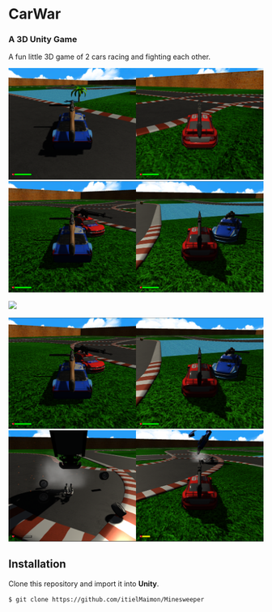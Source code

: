 # CarWar
### A 3D Unity Game

A fun little 3D game of 2 cars racing and fighting each other.

![](CarWar1.png)
![](CarWar2.png)

![](Header.jpeg)

![](CarWar2.png)
![](CarWar3.png)

## Installation
Clone this repository and import it into **Unity**.
```bash
$ git clone https://github.com/itielMaimon/Minesweeper
```
